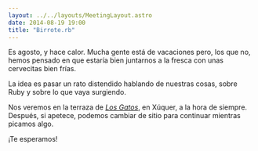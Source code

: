```yaml
---
layout: ../../layouts/MeetingLayout.astro
date: 2014-08-19 19:00
title: "Birrote.rb"
---
```


Es agosto, y hace calor. Mucha gente está de vacaciones pero, los que no, hemos pensado en que estaría bien juntarnos a la fresca con unas cervecitas bien frías.

La idea es pasar un rato distendido hablando de nuestras cosas, sobre Ruby y sobre lo que vaya surgiendo.

Nos veremos en la terraza de [_Los Gatos_](http://www.gatoscafepub.com/), en Xúquer, a la hora de siempre. Después, si apetece, podemos cambiar de sitio para continuar mientras picamos algo.

¡Te esperamos!
